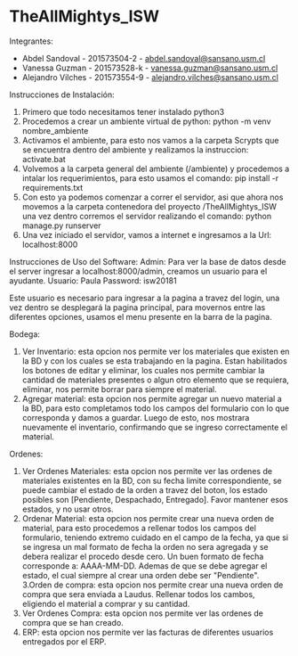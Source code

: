 # TheAllMightys_ISW

Integrantes:
  - Abdel Sandoval - 201573504-2 - abdel.sandoval@sansano.usm.cl
  - Vanessa Guzman - 201573528-k - vanessa.guzman@sansano.usm.cl
  - Alejandro Vilches - 201573554-9 - alejandro.vilches@sansano.usm.cl
 
 Instrucciones de Instalación:
  
  1. Primero que todo necesitamos tener instalado python3
  2. Procedemos a crear un ambiente virtual de python: python -m venv nombre_ambiente
  3. Activamos el ambiente, para esto nos vamos a la carpeta Scrypts que se encuentra dentro del ambiente y realizamos la instruccion: activate.bat
  4. Volvemos a la carpeta general del ambiente (/ambiente) y procedemos a intalar los requerimientos, para esto usamos el comando: 
     pip install -r requirements.txt
  5. Con esto ya podemos comenzar a correr el servidor, asi que ahora nos movemos a la carpeta contenedora del proyecto /TheAllMightys_ISW
  una vez dentro corremos el servidor realizando el comando: python manage.py runserver
  6. Una vez iniciado el servidor, vamos a internet e ingresamos a la Url: localhost:8000
  
 Instrucciones de Uso del Software: 
   Admin:
   Para ver la base de datos desde el server ingresar a localhost:8000/admin, creamos un usuario para el ayudante.
   Usuario: Paula
   Password: isw20181
   
   Este usuario es necesario para ingresar a la pagina a travez del login, una vez dentro se desplegará la pagina principal, para movernos entre las diferentes opciones, usamos el menu presente en la barra de la pagina.
   
   Bodega:
   1. Ver Inventario: esta opcion nos permite ver los materiales que existen en la BD y con los cuales se esta trabajando en la pagina. Estan habilitados los botones de editar y eliminar, los cuales nos permite cambiar la cantidad de materiales presentes o algun otro elemento que se requiera, eliminar, nos permite borrar para siempre el material. 
   2. Agregar material: esta opcion nos permite agregar un nuevo material a la BD, para esto completamos todo los campos del formulario con lo que corresponda y damos a guardar. Luego de esto, nos mostrara nuevamente el inventario, confirmando que se ingreso correctamente el material.
   
   Ordenes:
   1. Ver Ordenes Materiales: esta opcion nos permite ver las ordenes de materiales existentes en la BD, con su fecha limite correspondiente, se puede cambiar el estado de la orden a travez del boton, los estado posibles son [Pendiente, Despachado, Entregado]. Favor mantener esos estados, y no usar otros. 
   2. Ordenar Material: esta opcion nos permite crear una nueva orden de material, para esto procedemos a rellenar todos los campos del formulario, teniendo extremo cuidado en el campo de la fecha, ya que si se ingresa un mal formato de fecha la orden no sera agregada y se debera realizar el procedo desde cero. Un buen formato de fecha corresponde a: AAAA-MM-DD. Ademas de que se debe agregar el estado, el cual siempre al crear una orden debe ser "Pendiente".
   3.Orden de compra: esta opcion nos permite crear una nueva orden de compra que sera enviada a Laudus. Rellenar todos los cambos, eligiendo el material a comprar y su cantidad.
   4. Ver Ordenes Compra: esta opcion nos permite ver las ordenes de compra que se han creado. 
   5. ERP: esta opcion nos permite ver las facturas de diferentes usuarios entregados por el ERP.
   
